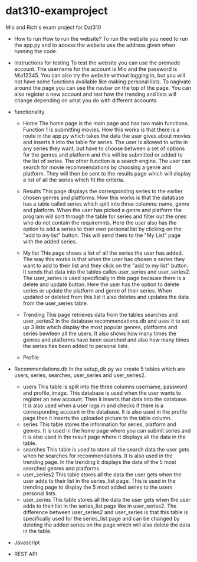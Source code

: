 # dat310-examproject
Mio and Rich's exam project for Dat310

- How to run
How to run the website? To run the website you need to run the app.py and to access the website use the address given when running the code.

- Instructions for testing
To test the website you can use the premade account. The username for the account is Mio and the password is Mio12345. You can also try the website without logging in, but you will not have some functions available like making personal lists. To nagivate around the page you can use the navbar on the top of the page. You can also register a new account and test how the trending and lists will change depending on what you do with different accounts. 

- functionality
    - Home
The home page is the main page and has two main functions. Function 1 is submitting movies. How this works is that there is a route in the app.py which takes the data the user gives about movies and inserts it into the table for series. The user is allowed to write in any series they want, but have to choose between a set of options for the genres and platform and this will be submitted or added to the list of series. The other function is a search engine. The user can search for movie recommendations by choosing a genre and platform. They will then be sent to the results page which will display a list of all the series which fit the criteria. 

    - Results 
This page displays the corresponding series to the earlier chosen genres and platforms. How this works is that the database has a table called series which split into three columns: name, genre and platform. When the user has picked a genre and platform the program will sort through the table for series and filter out the ones who do not contain the requiremnts. Here the user also has the option to add a series to their own personal list by clicking on the "add to my list" button. This will send them to the "My List" page with the added series.

    - My list
This page shows a list of all the series the user has added. The way this works is that when the user has chosen a series they want to add to their list and they click on the "add to my list" button. It sends that data into the tables calles user_series and user_series2. The user_series is used specifically in this page because there is a delete and update button. Here the user has the option to delete series or update the platform and genre of their series. When updated or deleted from this list it also deletes and updates the data from the user_series table.

    - Trending
This page retrieves data from the tables searches and user_series2 in the database recommendations.db and uses it to set up 3 lists which display the most popular genres, platforms and series bewteen all the users. It also shows how many times the genres and platforms have been searched and also how many times the series has been added to personal lists.

    - Profile 



- Recommendations.db
In the setup_db.py we create 5 tables which are users, series, searches, user_series and user_series2. 
    - users
    This table is split into the three columns username, password and profile_image. This database is used when the user wants to register an new account. Then it inserts that data into the database. It is also used when a user logs in and checks if there is a corresponding account in the database. It is also used in the profile page then it inserts the uploaded picture to the table column.
    - series
    This table stores the information for series, platform and genres. It is used in the home page where you can submit series and it is also used in the result page where it displays all the data in the table.
    - searches
    This table is used to store all the search data the user gets when he searches for recommendations. It is also used in the trending page. In the trending it displays the data of the 5 most searched genres and platforms.
    - user_series2
    This table stores all the data the user gets when the user adds to their list in the series_list page. This is used in the trending page to display the 5 most added series to the users personal lists.
    - user_series
    This table stores all the data the user gets when the user adds to their list in the series_list page like in user_series2. The difference between user_series2 and user_series is that this table is specifically used for the series_list page and can be changed by deleting the added series on the page which will also delete the data in the table.


- Javascript

- REST API